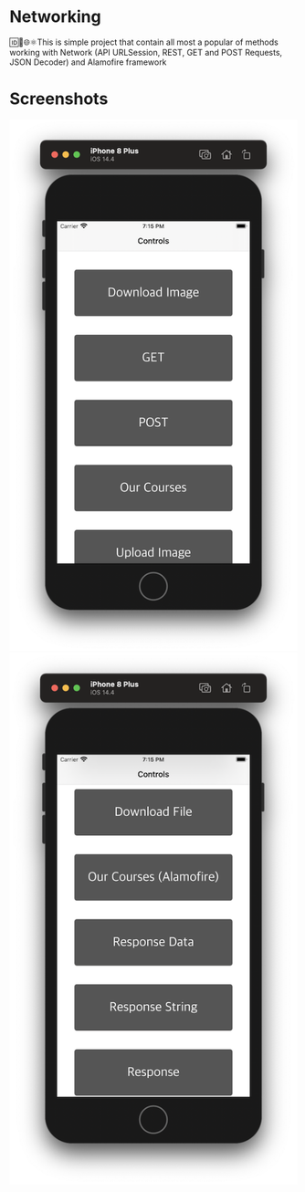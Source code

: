 # Networking
🆔🔄🌐⚛️This is simple project that contain all most a popular of methods working with Network (API URLSession, REST, GET and POST Requests, JSON Decoder) and Alamofire framework
# Screenshots
![](https://github.com/IsaikinSergei/Networking/blob/master/Screenshots/Снимок%20экрана%202021-03-29%20в%2019.15.31.png?raw=true)
![](https://github.com/IsaikinSergei/Networking/blob/master/Screenshots/Снимок%20экрана%202021-03-29%20в%2019.15.53.png?raw=true)
![]()
![]()
